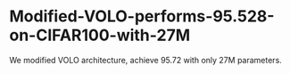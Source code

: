 # Modified-VOLO-performs-95.528-on-CIFAR100-with-27M

We modified VOLO architecture, achieve 95.72 with only 27M parameters.
